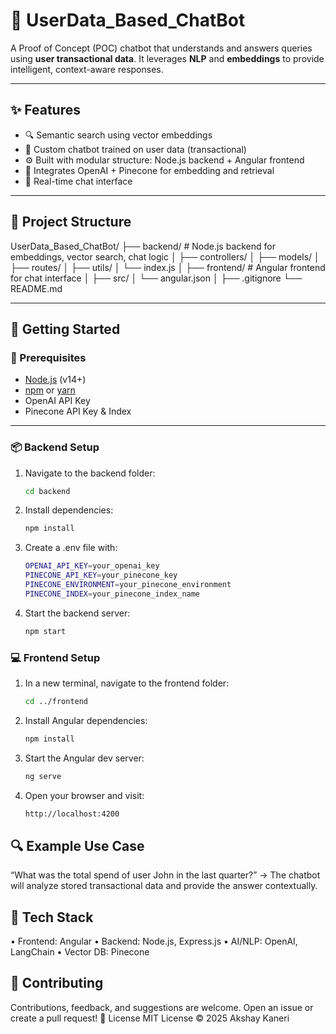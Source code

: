 # 🧠 UserData_Based_ChatBot

A Proof of Concept (POC) chatbot that understands and answers queries using **user transactional data**. It leverages **NLP** and **embeddings** to provide intelligent, context-aware responses.

---

## ✨ Features

- 🔍 Semantic search using vector embeddings
- 🧾 Custom chatbot trained on user data (transactional)
- ⚙️ Built with modular structure: Node.js backend + Angular frontend
- 🧠 Integrates OpenAI + Pinecone for embedding and retrieval
- 💬 Real-time chat interface

---

## 📁 Project Structure
UserData_Based_ChatBot/
├── backend/       # Node.js backend for embeddings, vector search, chat logic
│   ├── controllers/
│   ├── models/
│   ├── routes/
│   ├── utils/
│   └── index.js
│
├── frontend/      # Angular frontend for chat interface
│   ├── src/
│   └── angular.json
│
├── .gitignore
└── README.md

---

## 🚀 Getting Started

### 🔧 Prerequisites

- [Node.js](https://nodejs.org/) (v14+)
- [npm](https://www.npmjs.com/) or [yarn](https://yarnpkg.com/)
- OpenAI API Key
- Pinecone API Key & Index

---

### 📦 Backend Setup

1. Navigate to the backend folder:
   ```bash
   cd backend
   ```
2. Install dependencies:
   ```bash
   npm install
   ```
3. Create a .env file with:
   ```bash
   OPENAI_API_KEY=your_openai_key
   PINECONE_API_KEY=your_pinecone_key
   PINECONE_ENVIRONMENT=your_pinecone_environment
   PINECONE_INDEX=your_pinecone_index_name
   ```
4. Start the backend server:
   ```bash
   npm start
   ```

### 💻 Frontend Setup

1. In a new terminal, navigate to the frontend folder:
   ```bash
   cd ../frontend
   ```
2. Install Angular dependencies:
   ```bash
   npm install
   ```
3. Start the Angular dev server:
   ```bash
   ng serve
   ```
4. Open your browser and visit:
   ```bash
   http://localhost:4200
   ```

## 🔍 Example Use Case

  “What was the total spend of user John in the last quarter?”
  → The chatbot will analyze stored transactional data and provide the answer contextually.

## 📌 Tech Stack

•	Frontend: Angular
•	Backend: Node.js, Express.js
•	AI/NLP: OpenAI, LangChain
•	Vector DB: Pinecone

## 🤝 Contributing

Contributions, feedback, and suggestions are welcome. Open an issue or create a pull request!
📄 License MIT License © 2025 Akshay Kaneri
